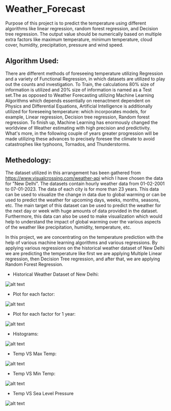 # Weather_Forecast
Purpose of this project is to predict the temperature using different algorithms like linear regression, random forest regression, and Decision tree regression. The output value should be numerically based on multiple extra factors like maximum temperature, minimum temperature, cloud cover, humidity, precipitation, pressure and wind speed.
## Algorithm Used:
There are different methods of foreseeing temperature utilizing Regression and a variety of Functional Regression, in which datasets are utilized to play out the counts and investigation. To Train, the calculations 80% size of information is utilized and 20% size of information is named as a Test set.The as opposed to Weather Forecasting utilizing Machine Learning Algorithms which depends essentially on reenactment dependent on Physics and Differential Equations, Artificial Intelligence is additionally utilized for foreseeing temperature: which incorporates models, for example, Linear regression, Decision tree regression, Random forest regression. To finish up, Machine Learning has enormously changed the worldview of Weather estimating with high precision and predictivity. What's more, in the following couple of years greater progression will be made utilizing these advances to precisely foresee the climate to avoid catastrophes like typhoons, Tornados, and Thunderstorms.
## Methedology:
The dataset utilized in this arrangement has been gathered from https://www.visualcrossing.com/weather-api which I have chosen the data for "New Delhi". The datasets contain hourly weather data from 01-02-2001 to 07-01-2023. The data of each city is for more than 23 years. This data can be used to visualize the change in data due to global warming or can be used to predict the weather for upcoming days, weeks, months, seasons, etc. The main target of this dataset can be used to predict the weather for the next day or week with huge amounts of data provided in the dataset. Furthermore, this data can also be used to make visualization which would help to understand the impact of global warming over the various aspects of the weather like precipitation, humidity, temperature, etc.

In this project, we are concentrating on the temperature prediction with the help of various machine learning algorithms and various regressions. By applying various regressions on the historical weather dataset of New Delhi we are predicting the temperature like first we are applying Multiple Linear regression, then Decision Tree regression, and after that, we are applying Random Forest Regression.

* Historical Weather Dataset of New Delhi:

![alt text](https://github.com/Panchakshar/Weather_Forecast/blob/master/Plots/Historical%20Weather%20Dataset%20of%20New%20Delhi.png?raw=true)

* Plot for each factor:

![alt text](https://github.com/Panchakshar/Weather_Forecast/blob/master/Plots/Plot%20for%20each%20factor.png?raw=true)

* Plot for each factor for 1 year:

![alt text](https://github.com/Panchakshar/Weather_Forecast/blob/master/Plots/Plot%20for%20each%20factor%20for%201%20year.png?raw=true)

* Histograms:

![alt text](https://github.com/Panchakshar/Weather_Forecast/blob/master/Plots/download%20(2).png?raw=true)

* Temp VS Max Temp:

![alt text](https://github.com/Panchakshar/Weather_Forecast/blob/master/Plots/Temp%20VS%20Max%20Temp.png?raw=true)

* Temp VS Min Temp:

![alt text](https://github.com/Panchakshar/Weather_Forecast/blob/master/Plots/Temp%20VS%20Min%20Temp.png?raw=true)

* Temp VS Sea Level Pressure

![alt text](https://github.com/Panchakshar/Weather_Forecast/blob/master/Plots/Temp%20VS%20Sea%20Level%20Pressure.png?raw=true)
